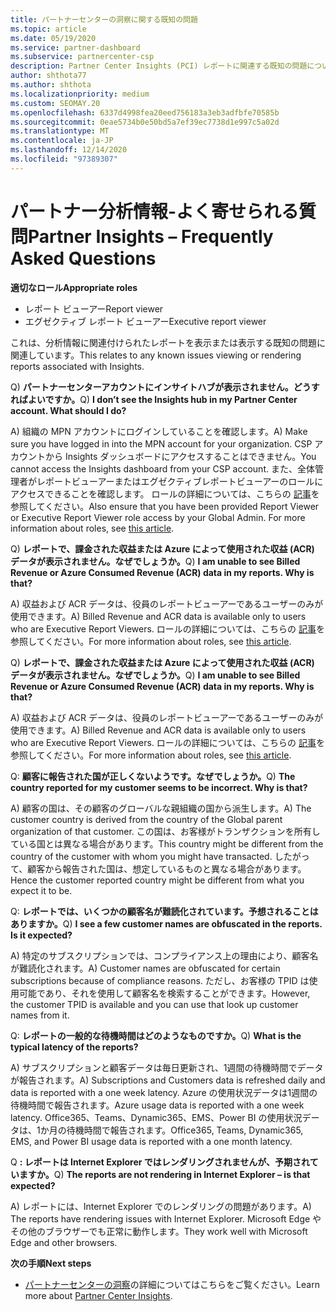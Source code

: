 ```yaml
---
title: パートナーセンターの洞察に関する既知の問題
ms.topic: article
ms.date: 05/19/2020
ms.service: partner-dashboard
ms.subservice: partnercenter-csp
description: Partner Center Insights (PCI) レポートに関連する既知の問題について説明します。 情報には、既知のレンダリングの問題やレポートの制限が含まれる場合があります。
author: shthota77
ms.author: shthota
ms.localizationpriority: medium
ms.custom: SEOMAY.20
ms.openlocfilehash: 6337d4998fea20eed756183a3eb3adfbfe70585b
ms.sourcegitcommit: 0eae5734b0e50bd5a7ef39ec7738d1e997c5a02d
ms.translationtype: MT
ms.contentlocale: ja-JP
ms.lasthandoff: 12/14/2020
ms.locfileid: "97389307"
---
```

# <a name="partner-insights--frequently-asked-questions"></a><span data-ttu-id="a7b37-104">パートナー分析情報-よく寄せられる質問</span><span class="sxs-lookup"><span data-stu-id="a7b37-104">Partner Insights – Frequently Asked Questions</span></span>

<span data-ttu-id="a7b37-105">**適切なロール**</span><span class="sxs-lookup"><span data-stu-id="a7b37-105">**Appropriate roles**</span></span>
- <span data-ttu-id="a7b37-106">レポート ビューアー</span><span class="sxs-lookup"><span data-stu-id="a7b37-106">Report viewer</span></span>
- <span data-ttu-id="a7b37-107">エグゼクティブ レポート ビューアー</span><span class="sxs-lookup"><span data-stu-id="a7b37-107">Executive report viewer</span></span>

<span data-ttu-id="a7b37-108">これは、分析情報に関連付けられたレポートを表示または表示する既知の問題に関連しています。</span><span class="sxs-lookup"><span data-stu-id="a7b37-108">This relates to any known issues viewing or rendering reports associated with Insights.</span></span>

<span data-ttu-id="a7b37-109">Q) **パートナーセンターアカウントにインサイトハブが表示されません。どうすればよいですか。**</span><span class="sxs-lookup"><span data-stu-id="a7b37-109">Q) **I don’t see the Insights hub in my Partner Center account. What should I do?**</span></span>

<span data-ttu-id="a7b37-110">A) 組織の MPN アカウントにログインしていることを確認します。</span><span class="sxs-lookup"><span data-stu-id="a7b37-110">A) Make sure you have logged in into the MPN account for your organization.</span></span> <span data-ttu-id="a7b37-111">CSP アカウントから Insights ダッシュボードにアクセスすることはできません。</span><span class="sxs-lookup"><span data-stu-id="a7b37-111">You cannot access the Insights dashboard from your CSP account.</span></span> <span data-ttu-id="a7b37-112">また、全体管理者がレポートビューアーまたはエグゼクティブレポートビューアーのロールにアクセスできることを確認します。 ロールの詳細については、こちらの [記事](https://docs.microsoft.com/partner-center/pci-roles)を参照してください。</span><span class="sxs-lookup"><span data-stu-id="a7b37-112">Also ensure that you have been provided Report Viewer or Executive Report Viewer role access by your Global Admin.  For more information about roles, see [this article](https://docs.microsoft.com/partner-center/pci-roles).</span></span>

<span data-ttu-id="a7b37-113">Q) **レポートで、課金された収益または Azure によって使用された収益 (ACR) データが表示されません。なぜでしょうか。**</span><span class="sxs-lookup"><span data-stu-id="a7b37-113">Q) **I am unable to see Billed Revenue or Azure Consumed Revenue (ACR) data in my reports. Why is that?**</span></span>

<span data-ttu-id="a7b37-114">A) 収益および ACR データは、役員のレポートビューアーであるユーザーのみが使用できます。</span><span class="sxs-lookup"><span data-stu-id="a7b37-114">A) Billed Revenue and ACR data is available only to users who are Executive Report Viewers.</span></span>  <span data-ttu-id="a7b37-115">ロールの詳細については、こちらの [記事](https://docs.microsoft.com/partner-center/pci-roles)を参照してください。</span><span class="sxs-lookup"><span data-stu-id="a7b37-115">For more information about roles, see [this article](https://docs.microsoft.com/partner-center/pci-roles).</span></span>

<span data-ttu-id="a7b37-116">Q) **レポートで、課金された収益または Azure によって使用された収益 (ACR) データが表示されません。なぜでしょうか。**</span><span class="sxs-lookup"><span data-stu-id="a7b37-116">Q) **I am unable to see Billed Revenue or Azure Consumed Revenue (ACR) data in my reports. Why is that?**</span></span>

<span data-ttu-id="a7b37-117">A) 収益および ACR データは、役員のレポートビューアーであるユーザーのみが使用できます。</span><span class="sxs-lookup"><span data-stu-id="a7b37-117">A) Billed Revenue and ACR data is available only to users who are Executive Report Viewers.</span></span> <span data-ttu-id="a7b37-118">ロールの詳細については、こちらの [記事](https://docs.microsoft.com/partner-center/pci-roles)を参照してください。</span><span class="sxs-lookup"><span data-stu-id="a7b37-118">For more information about roles, see [this article](https://docs.microsoft.com/partner-center/pci-roles).</span></span>

<span data-ttu-id="a7b37-119">Q: **顧客に報告された国が正しくないようです。なぜでしょうか。**</span><span class="sxs-lookup"><span data-stu-id="a7b37-119">Q) **The country reported for my customer seems to be incorrect. Why is that?**</span></span>

<span data-ttu-id="a7b37-120">A) 顧客の国は、その顧客のグローバルな親組織の国から派生します。</span><span class="sxs-lookup"><span data-stu-id="a7b37-120">A) The customer country is derived from the country of the Global parent organization of that customer.</span></span> <span data-ttu-id="a7b37-121">この国は、お客様がトランザクションを所有している国とは異なる場合があります。</span><span class="sxs-lookup"><span data-stu-id="a7b37-121">This country might be different from the country of the customer with whom you might have transacted.</span></span> <span data-ttu-id="a7b37-122">したがって、顧客から報告された国は、想定しているものと異なる場合があります。</span><span class="sxs-lookup"><span data-stu-id="a7b37-122">Hence the customer reported country might be different from what you expect it to be.</span></span>

<span data-ttu-id="a7b37-123">Q: **レポートでは、いくつかの顧客名が難読化されています。予想されることはありますか。**</span><span class="sxs-lookup"><span data-stu-id="a7b37-123">Q) **I see a few customer names are obfuscated in the reports. Is it expected?**</span></span>

<span data-ttu-id="a7b37-124">A) 特定のサブスクリプションでは、コンプライアンス上の理由により、顧客名が難読化されます。</span><span class="sxs-lookup"><span data-stu-id="a7b37-124">A) Customer names are obfuscated for certain subscriptions because of compliance reasons.</span></span> <span data-ttu-id="a7b37-125">ただし、お客様の TPID は使用可能であり、それを使用して顧客名を検索することができます。</span><span class="sxs-lookup"><span data-stu-id="a7b37-125">However, the customer TPID is available and you can use that look up customer names from it.</span></span>

<span data-ttu-id="a7b37-126">Q: **レポートの一般的な待機時間はどのようなものですか。**</span><span class="sxs-lookup"><span data-stu-id="a7b37-126">Q) **What is the typical latency of the reports?**</span></span>

<span data-ttu-id="a7b37-127">A) サブスクリプションと顧客データは毎日更新され、1週間の待機時間でデータが報告されます。</span><span class="sxs-lookup"><span data-stu-id="a7b37-127">A) Subscriptions and Customers data is refreshed daily and data is reported with a one week latency.</span></span> <span data-ttu-id="a7b37-128">Azure の使用状況データは1週間の待機時間で報告されます。</span><span class="sxs-lookup"><span data-stu-id="a7b37-128">Azure usage data is reported with a one week latency.</span></span> <span data-ttu-id="a7b37-129">Office365、Teams、Dynamic365、EMS、Power BI の使用状況データは、1か月の待機時間で報告されます。</span><span class="sxs-lookup"><span data-stu-id="a7b37-129">Office365, Teams, Dynamic365, EMS, and Power BI usage data is reported with a one month latency.</span></span>

<span data-ttu-id="a7b37-130">Q **: レポートは Internet Explorer ではレンダリングされませんが、予期されていますか。**</span><span class="sxs-lookup"><span data-stu-id="a7b37-130">Q) **The reports are not rendering in Internet Explorer – is that expected?**</span></span>

<span data-ttu-id="a7b37-131">A) レポートには、Internet Explorer でのレンダリングの問題があります。</span><span class="sxs-lookup"><span data-stu-id="a7b37-131">A)  The reports have rendering issues with Internet Explorer.</span></span> <span data-ttu-id="a7b37-132">Microsoft Edge やその他のブラウザーでも正常に動作します。</span><span class="sxs-lookup"><span data-stu-id="a7b37-132">They work well with Microsoft Edge and other browsers.</span></span>

<span data-ttu-id="a7b37-133">**次の手順**</span><span class="sxs-lookup"><span data-stu-id="a7b37-133">**Next steps**</span></span>

- <span data-ttu-id="a7b37-134">[パートナーセンターの洞察](partner-center-insights.md)の詳細についてはこちらをご覧ください。</span><span class="sxs-lookup"><span data-stu-id="a7b37-134">Learn more about [Partner Center Insights](partner-center-insights.md).</span></span>
